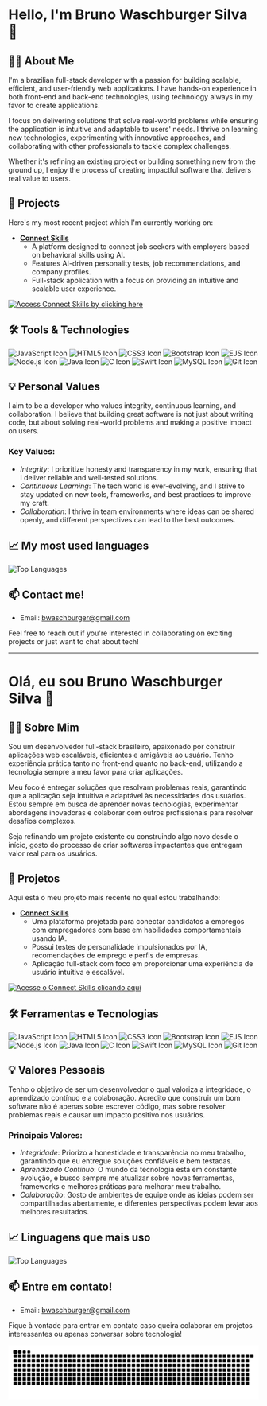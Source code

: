 # Hello, I'm Bruno Waschburger Silva 👋

## 👨‍💻 About Me
I'm a brazilian full-stack developer with a passion for building scalable, efficient, and user-friendly web applications. I have hands-on experience in both front-end and back-end technologies, using technology always in my favor to create applications.

I focus on delivering solutions that solve real-world problems while ensuring the application is intuitive and adaptable to users' needs. I thrive on learning new technologies, experimenting with innovative approaches, and collaborating with other professionals to tackle complex challenges.

Whether it's refining an existing project or building something new from the ground up, I enjoy the process of creating impactful software that delivers real value to users.

## 🎯 Projects
Here's my most recent project which I'm currently working on:
- **[Connect Skills](https://github.com/brunowasch/connect-skills)**
  - A platform designed to connect job seekers with employers based on behavioral skills using AI.
  - Features AI-driven personality tests, job recommendations, and company profiles.
  - Full-stack application with a focus on providing an intuitive and scalable user experience.

[![Access Connect Skills by clicking here](https://img.shields.io/badge/Access_Connect_Skills_by_clicking_here-2F84F5?style=for-the-badge&logo=google-chrome&logoColor=FFFFFF)](https://connectskills.com.br)

## 🛠️ Tools & Technologies
![JavaScript Icon](https://img.shields.io/badge/-JavaScript-F7DF1E?style=flat-square&logo=javascript&logoColor=black)
![HTML5 Icon](https://img.shields.io/badge/-HTML5-E34F26?style=flat-square&logo=html5&logoColor=white)
![CSS3 Icon](https://img.shields.io/badge/-CSS3-1572B6?style=flat-square&logo=css3&logoColor=white)
![Bootstrap Icon](https://img.shields.io/badge/-Bootstrap-563D7C?style=flat-square&logo=bootstrap&logoColor=white)
![EJS Icon](https://img.shields.io/badge/-EJS-5B3C1E?style=flat-square&logo=ejs&logoColor=white)
![Node.js Icon](https://img.shields.io/badge/-Node.js-339933?style=flat-square&logo=node.js&logoColor=white)
![Java Icon](https://img.shields.io/badge/-Java-007396?style=flat-square&logo=java&logoColor=white)
![C Icon](https://img.shields.io/badge/-C-A8B9CC?style=flat-square&logo=c&logoColor=black)
![Swift Icon](https://img.shields.io/badge/-Swift-F05138?style=flat-square&logo=swift&logoColor=white)
![MySQL Icon](https://img.shields.io/badge/-MySQL-003545?style=flat-square&logo=mysql&logoColor=white)
![Git Icon](https://img.shields.io/badge/-Git-F05032?style=flat-square&logo=git&logoColor=white)

## 💡 Personal Values
I aim to be a developer who values integrity, continuous learning, and collaboration. I believe that building great software is not just about writing code, but about solving real-world problems and making a positive impact on users.

### Key Values:
- *Integrity*: I prioritize honesty and transparency in my work, ensuring that I deliver reliable and well-tested solutions.
- *Continuous Learning*: The tech world is ever-evolving, and I strive to stay updated on new tools, frameworks, and best practices to improve my craft.
- *Collaboration*: I thrive in team environments where ideas can be shared openly, and different perspectives can lead to the best outcomes.

## 📈 My most used languages
![Top Languages](https://github-readme-stats.vercel.app/api/top-langs/?username=brunowasch&layout=compact&theme=radical)

## 📫 Contact me!
- Email: [bwaschburger@gmail.com](bwaschburger@gmail.com)

Feel free to reach out if you're interested in collaborating on exciting projects or just want to chat about tech!

---

# Olá, eu sou Bruno Waschburger Silva 👋

## 👨‍💻 Sobre Mim
Sou um desenvolvedor full-stack brasileiro, apaixonado por construir aplicações web escaláveis, eficientes e amigáveis ao usuário. Tenho experiência prática tanto no front-end quanto no back-end, utilizando a tecnologia sempre a meu favor para criar aplicações.

Meu foco é entregar soluções que resolvam problemas reais, garantindo que a aplicação seja intuitiva e adaptável às necessidades dos usuários. Estou sempre em busca de aprender novas tecnologias, experimentar abordagens inovadoras e colaborar com outros profissionais para resolver desafios complexos.

Seja refinando um projeto existente ou construindo algo novo desde o início, gosto do processo de criar softwares impactantes que entregam valor real para os usuários.

## 🎯 Projetos
Aqui está o meu projeto mais recente no qual estou trabalhando:
- **[Connect Skills](https://github.com/brunowasch/connect-skills)**
  - Uma plataforma projetada para conectar candidatos a empregos com empregadores com base em habilidades comportamentais usando IA.
  - Possui testes de personalidade impulsionados por IA, recomendações de emprego e perfis de empresas.
  - Aplicação full-stack com foco em proporcionar uma experiência de usuário intuitiva e escalável.

[![Acesse o Connect Skills clicando aqui](https://img.shields.io/badge/Acesse_o_Connect_Skills_clicando_aqui-2F84F5?style=for-the-badge&logo=google-chrome&logoColor=FFFFFF)](https://connectskills.com.br)

## 🛠️ Ferramentas e Tecnologias
![JavaScript Icon](https://img.shields.io/badge/-JavaScript-F7DF1E?style=flat-square&logo=javascript&logoColor=black)
![HTML5 Icon](https://img.shields.io/badge/-HTML5-E34F26?style=flat-square&logo=html5&logoColor=white)
![CSS3 Icon](https://img.shields.io/badge/-CSS3-1572B6?style=flat-square&logo=css3&logoColor=white)
![Bootstrap Icon](https://img.shields.io/badge/-Bootstrap-563D7C?style=flat-square&logo=bootstrap&logoColor=white)
![EJS Icon](https://img.shields.io/badge/-EJS-5B3C1E?style=flat-square&logo=ejs&logoColor=white)
![Node.js Icon](https://img.shields.io/badge/-Node.js-339933?style=flat-square&logo=node.js&logoColor=white)
![Java Icon](https://img.shields.io/badge/-Java-007396?style=flat-square&logo=java&logoColor=white)
![C Icon](https://img.shields.io/badge/-C-A8B9CC?style=flat-square&logo=c&logoColor=black)
![Swift Icon](https://img.shields.io/badge/-Swift-F05138?style=flat-square&logo=swift&logoColor=white)
![MySQL Icon](https://img.shields.io/badge/-MySQL-003545?style=flat-square&logo=mysql&logoColor=white)
![Git Icon](https://img.shields.io/badge/-Git-F05032?style=flat-square&logo=git&logoColor=white)

## 💡 Valores Pessoais
Tenho o objetivo de ser um desenvolvedor o qual valoriza a integridade, o aprendizado contínuo e a colaboração. Acredito que construir um bom software não é apenas sobre escrever código, mas sobre resolver problemas reais e causar um impacto positivo nos usuários.

### Principais Valores:
- *Integridade*: Priorizo a honestidade e transparência no meu trabalho, garantindo que eu entregue soluções confiáveis e bem testadas.
- *Aprendizado Contínuo*: O mundo da tecnologia está em constante evolução, e busco sempre me atualizar sobre novas ferramentas, frameworks e melhores práticas para melhorar meu trabalho.
- *Colaboração*: Gosto de ambientes de equipe onde as ideias podem ser compartilhadas abertamente, e diferentes perspectivas podem levar aos melhores resultados.

## 📈 Linguagens que mais uso
![Top Languages](https://github-readme-stats.vercel.app/api/top-langs/?username=brunowasch&layout=compact&theme=radical)

## 📫 Entre em contato!
- Email: [bwaschburger@gmail.com](bwaschburger@gmail.com)

Fique à vontade para entrar em contato caso queira colaborar em projetos interessantes ou apenas conversar sobre tecnologia!

<picture>
  <source media="(prefers-color-scheme: dark)" srcset="https://raw.githubusercontent.com/brunowasch/brunowasch/output/github-contribution-grid-snake-dark.svg">
  <source media="(prefers-color-scheme: light)" srcset="https://raw.githubusercontent.com/brunowasch/brunowasch/output/github-contribution-grid-snake.svg">
  <img alt="github contribution grid snake animation" src="https://raw.githubusercontent.com/brunowasch/brunowasch/output/github-contribution-grid-snake.svg">
</picture>
